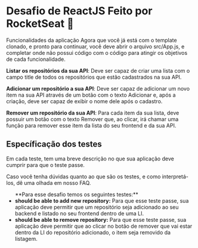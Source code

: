 <h1>Desafio de ReactJS Feito por RocketSeat 🚀</h1>

Funcionalidades da aplicação
Agora que você já está com o template clonado, e pronto para continuar, você deve abrir o arquivo src/App.js, e completar onde não possui código com o código para atingir os objetivos de cada funcionalidade.

**Listar os repositórios da sua API**: Deve ser capaz de criar uma lista com o campo title de todos os repositórios que estão cadastrados na sua API.

**Adicionar um repositório a sua API**: Deve ser capaz de adicionar um novo item na sua API através de um botão com o texto Adicionar e, após a criação, deve ser capaz de exibir o nome dele após o cadastro.

**Remover um repositório da sua API**: Para cada item da sua lista, deve possuir um botão com o texto Remover que, ao clicar, irá chamar uma função para remover esse item da lista do seu frontend e da sua API.

<h2>Específicação dos testes</h2>
Em cada teste, tem uma breve descrição no que sua aplicação deve cumprir para que o teste passe.

Caso você tenha dúvidas quanto ao que são os testes, e como interpretá-los, dê uma olhada em nosso FAQ.

<ul>
  **Para esse desafio temos os seguintes testes:**

<li><strong>should be able to add new repository:</strong> Para que esse teste passe, sua aplicação deve permitir que um repositório seja adicionado ao seu backend e listado no seu frontend dentro de uma LI.</li>

<li><strong>should be able to remove repository:</strong> Para que esse teste passe, sua aplicação deve permitir que ao clicar no botão de remover que vai estar dentro da LI do repositório adicionado, o item seja removido da listagem.</li>
</ul>
